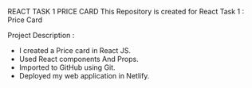 REACT TASK 1 PRICE CARD
This Repository is created for React Task 1 : Price Card

Project Description :
* I created a Price card in React JS.
* Used React components And Props.
* Imported to GitHub using Git.
* Deployed my web application in Netlify.


